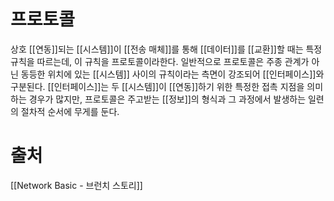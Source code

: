 # 프로토콜
상호 [[연동]]되는 [[시스템]]이 [[전송 매체]]를 통해 [[데이터]]를 [[교환]]할 때는 특정 규칙을 따르는데, 이 규칙을 프로토콜이라한다.
일반적으로 프로토콜은 주종 관계가 아닌 동등한 위치에 있는 [[시스템]] 사이의 규칙이라는 측면이 강조되어 [[인터페이스]]와 구분된다.
[[인터페이스]]는 두 [[시스템]]이 [[연동]]하기 위한 특정한 접촉 지점을 의미하는 경우가 많지만, 프로토콜은 주고받는 [[정보]]의 형식과 그 과정에서 발생하는 일련의 절차적 순서에 무게를 둔다.
# 출처
[[Network Basic - 브런치 스토리]]